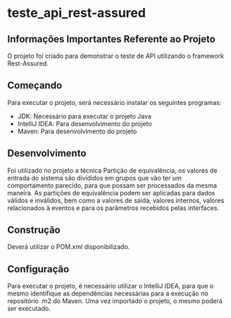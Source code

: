 # teste_api_rest-assured
## Informações Importantes Referente ao Projeto

O projeto foi criado para demonstrar o teste de API utilizando o framework Rest-Assured.

## Começando

Para executar o projeto, será necessário instalar os seguintes programas:

- JDK: Necessário para executar o projeto Java
- IntelliJ IDEA: Para desenvolvimento do projeto
- Maven: Para desenvolvimento do projeto

## Desenvolvimento

Foi utilizado no projeto a técnica Partição de equivalência, os valores de entrada do sistema são divididos em grupos que vão ter um comportamento parecido, para que possam ser processados da mesma maneira. As partições de equivalência podem ser aplicadas para dados válidos e inválidos, bem como a valores de saída, valores internos, valores relacionados à eventos e para os parâmetros recebidos pelas interfaces.

## Construção 

Deverá utilizar o POM.xml disponibilizado.

## Configuração 

Para executar o projeto, é necessário utilizar o IntelliJ IDEA, para que o mesmo identifique as dependências necessárias para a execução no repositório .m2 do Maven. Uma vez importado o projeto, o mesmo poderá ser executado.
